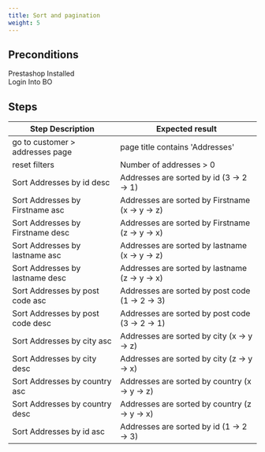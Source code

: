 ```yaml
---
title: Sort and pagination
weight: 5
---
```


## Preconditions

Prestashop Installed\
Login Into BO
## Steps
| Step Description | Expected result |
| ----- | ----- |
| go to customer > addresses page | page title contains 'Addresses' |
| reset filters | Number of addresses > 0 |
| Sort Addresses by id desc | Addresses are sorted by id (3 -> 2 -> 1) |
| Sort Addresses by Firstname asc | Addresses are sorted by Firstname (x -> y -> z) |
| Sort Addresses by Firstname desc | Addresses are sorted by Firstname (z -> y -> x) |
| Sort Addresses by lastname asc | Addresses are sorted by lastname (x -> y -> z) |
| Sort Addresses by lastname desc | Addresses are sorted by lastname (z -> y -> x) |
| Sort Addresses by post code asc | Addresses are sorted by post code (1 -> 2 -> 3) |
| Sort Addresses by post code desc | Addresses are sorted by post code (3 -> 2 -> 1) |
| Sort Addresses by city asc | Addresses are sorted by city (x -> y -> z) |
| Sort Addresses by city desc | Addresses are sorted by city (z -> y -> x) |
| Sort Addresses by country asc | Addresses are sorted by country (x -> y -> z) |
| Sort Addresses by country desc | Addresses are sorted by country (z -> y -> x) |
| Sort Addresses by id asc | Addresses are sorted by id (1 -> 2 -> 3) |

